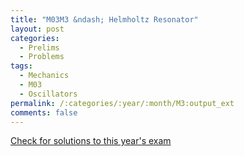 ```yaml
---
title: "M03M3 &ndash; Helmholtz Resonator"
layout: post
categories:
  - Prelims
  - Problems
tags:
  - Mechanics
  - M03
  - Oscillators
permalink: /:categories/:year/:month/M3:output_ext
comments: false
---
```

<object data="2003M3M.pdf" type="application/pdf" width="100%" height="500"></object>
<div class="message"><a href='https://princetonprelim.com/prelim/11/'>Check for solutions to this year's exam</a></div>